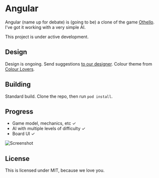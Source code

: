 Angular
=======

Angular (name up for debate) is (going to be) a clone of the game [Othello](http://en.wikipedia.org/wiki/Reversi). I've got it working with a very simple AI. 

This project is under active development. 

Design
----------------

Design is ongoing. Send suggestions [to our designer](http://twitter.com/ashleykrista). Colour theme from [Colour Lovers](http://www.colourlovers.com/palette/1932830/Dreaming?widths=0).

Building
----------------

Standard build. Clone the repo, then run `pod install`.

Progress
----------------

- Game model, mechanics, etc ✓
- AI with multiple levels of difficulty ✓
- Board UI ✓

![Screenshot](http://f.cl.ly/items/3k3U441q33162g220J0M/iOS%20Simulator%20Screen%20shot%20Jan%2011,%202014,%201.30.15%20PM.png)

License
----------------

This is licensed under MIT, because we love you. 
